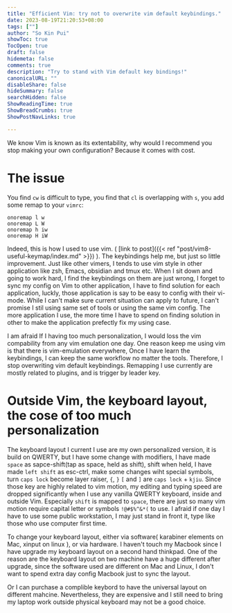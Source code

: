 ```yaml
---
title: "Efficient Vim: try not to overwrite vim default keybindings."
date: 2023-08-19T21:20:53+08:00
tags: [""]
author: "So Kin Pui"
showToc: true
TocOpen: true
draft: false
hidemeta: false
comments: true
description: "Try to stand with Vim default key bindings!"
canonicalURL: ""
disableShare: false
hideSummary: false
searchHidden: false
ShowReadingTime: true
ShowBreadCrumbs: true
ShowPostNavLinks: true

---
```


We know Vim is known as its extentability, why would I recommend you stop making your own configuration? Because it comes with cost.

# The issue
You find `cw` is difficult to type, you find that `cl` is overlapping with `s`, you add some remap to your `vimrc`:
```vim
onoremap l w
onoremap L W
onoremap h iw
onoremap H iW
```
Indeed, this is how I used to use vim. ( [link to post]({{< ref "post/vim8-useful-keymap/index.md" >}}) ). The keybindings help me, but just so little improvement. Just like other vimers, I tends to use vim style in other application like zsh, Emacs, obsidian and tmux etc. When I sit down and going to work hard, I find the keybindings on them are just wrong, I forget to sync my config on Vim to other application, I have to find solution for each application, luckly, those application is say to be easy to config with their vi-mode. While I can't make sure current situation can apply to future, I can't promise I stil using same set of tools or using the same vim config. The more application I use, the more time I have to spend on finding solution in other to make the application prefectly fix my using case.

I am afraid If I having too much personalization, I would loss the vim compability from any vim emulation one day. One reason keep me using vim is that  there is vim-emulation everywhere, Once I have learn the keybindings, I can keep the same workflow no matter the tools. Therefore, I stop overwriting vim default keybindings. Remapping I use currently are mostly related to plugins, and is trigger by leader key.

# Outside Vim, the keyboard layout, the cose of too much personalization
The keyboard layout I current I use are my own personalized version, it is build on QWERTY, but I have some change with modifiers, I have made `space` as sapce-shift(tap as space, held as shift), shift when held, I have made `left shift` as esc-ctrl, make some changes wiht special symbols, turn `caps lock` become layer raiser, `{`, `}` `[` and `]` are `caps lock` + `kjiu`. Since those key are highly related to vim motion, my editing and typing speed are dropped significantly when I use any vanilla QWERTY keyboard, inside and outside Vim. Especially `shift` is mapped to `space`, there are just so many vim motion require capital letter or symbols `!@#$%^&*(` to use. I afraid if one day I have to use some public workstation, I may just stand in front it, type like those who use computer first time.

To change your keyboard layout, either via software( karabiner elements on Mac, xinput on linux ), or via hardware. I haven't touch my Macbook since I have upgrade my keyboard layout on a second hand thinkpad. One of the reason are the keyboard layout on two machine have a huge different after upgrade, since the software used are different on Mac and Linux, I don't want to spend extra day config Macbook just to sync the layout.

Or I can purchase a complible keybord to have the universal layout on different mahcine. Nevertheless, they are expensive and I still need to bring my laptop work outside physical keyboard may not be a good choice.
